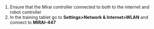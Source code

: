 1. Ensure that the Mirai controller connected to both to the internet and robot controller
2. In the training tablet go to **Settings>Network & Internet>WLAN** and connect to **MIRAI-447**